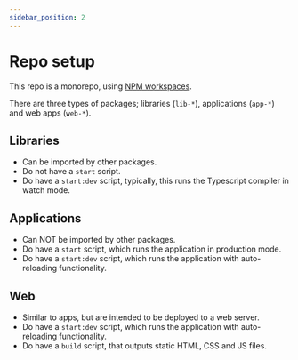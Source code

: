 ```yaml
---
sidebar_position: 2
---
```


# Repo setup

This repo is a monorepo, using [NPM workspaces](https://docs.npmjs.com/cli/v7/using-npm/workspaces).

There are three types of packages; libraries (`lib-*`), applications (`app-*`) and web apps (`web-*`).

## Libraries

- Can be imported by other packages.
- Do not have a `start` script.
- Do have a `start:dev` script, typically, this runs the Typescript compiler in watch mode.

## Applications

- Can NOT be imported by other packages.
- Do have a `start` script, which runs the application in production mode.
- Do have a `start:dev` script, which runs the application with auto-reloading functionality.

## Web

- Similar to apps, but are intended to be deployed to a web server.
- Do have a `start:dev` script, which runs the application with auto-reloading functionality.
- Do have a `build` script, that outputs static HTML, CSS and JS files.
